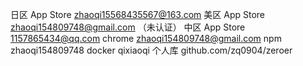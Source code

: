 日区 App Store zhaoqi15568435567@163.com
美区 App Store zhaoqi154809748@gmail.com （未认证）
中区 App Store 1157865434@qq.com
chrome zhaoqi154809748@gmail.com
npm zhaoqi154809748
docker qixiaoqi
个人库 github.com/zq0904/zeroer